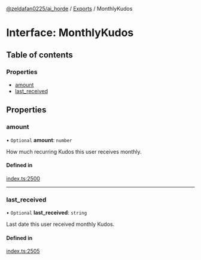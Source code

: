 [@zeldafan0225/ai_horde](../README.md) / [Exports](../modules.md) / MonthlyKudos

# Interface: MonthlyKudos

## Table of contents

### Properties

- [amount](MonthlyKudos.md#amount)
- [last\_received](MonthlyKudos.md#last_received)

## Properties

### amount

• `Optional` **amount**: `number`

How much recurring Kudos this user receives monthly.

#### Defined in

[index.ts:2500](https://github.com/ZeldaFan0225/ai_horde/blob/3212b20/index.ts#L2500)

___

### last\_received

• `Optional` **last\_received**: `string`

Last date this user received monthly Kudos.

#### Defined in

[index.ts:2505](https://github.com/ZeldaFan0225/ai_horde/blob/3212b20/index.ts#L2505)
